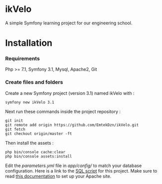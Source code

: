 
# ikVelo

A simple Symfony learning project for our engineering school.

# Installation

### Requirements
Php >= 7.1, Symfony 3.1, Mysql, Apache2, Git

### Create files and folders

Create a new Symfony project (version 3.1) named ikVelo with :

    symfony new ikVelo 3.1

Next run these commands inside the project repository :

    git init
    git remote add origin https://github.com/EmtekDzn/ikVelo.git
    git fetch
    git checkout origin/master -ft

Then install the assets :

    php bin/console cache:clear
    php bin/console assets:install

Edit the *parameters.yml* file in *app/config/* to match your database configuration.
Here is a link to the [SQL script](https://pastebin.com/1v4yRrAw) for this project.
Make sure to read [this documentation](https://symfony.com/doc/3.1/setup/web_server_configuration.html) to set up your Apache site.

